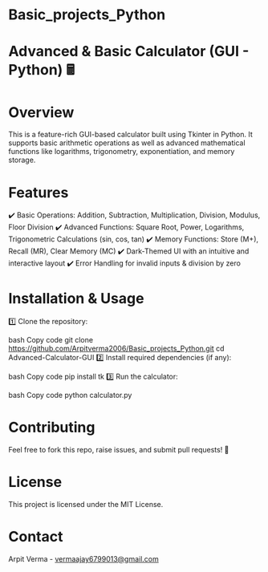 # Basic_projects_Python
# Advanced & Basic Calculator (GUI - Python) 🖩
# Overview
This is a feature-rich GUI-based calculator built using Tkinter in Python. It supports basic arithmetic operations as well as advanced mathematical functions like logarithms, trigonometry, exponentiation, and memory storage.

# Features
✔️ Basic Operations: Addition, Subtraction, Multiplication, Division, Modulus, Floor Division
✔️ Advanced Functions: Square Root, Power, Logarithms, Trigonometric Calculations (sin, cos, tan)
✔️ Memory Functions: Store (M+), Recall (MR), Clear Memory (MC)
✔️ Dark-Themed UI with an intuitive and interactive layout
✔️ Error Handling for invalid inputs & division by zero

# Installation & Usage
1️⃣ Clone the repository:

bash
Copy code
git clone https://github.com/Arpitverma2006/Basic_projects_Python.git
cd Advanced-Calculator-GUI
2️⃣ Install required dependencies (if any):

bash
Copy code
pip install tk
3️⃣ Run the calculator:

bash
Copy code
python calculator.py


# Contributing
Feel free to fork this repo, raise issues, and submit pull requests! 🚀

# License
This project is licensed under the MIT License.

# Contact 
Arpit Verma - vermaajay6799013@gmail.com
